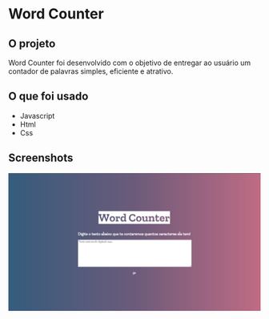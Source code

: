 # Word Counter
## O projeto
Word Counter foi desenvolvido com o objetivo de entregar ao usuário um contador de palavras simples, eficiente e atrativo.

## O que foi usado
- Javascript
- Html
- Css

## Screenshots
!["Website"](app/public/screenshots/WordCounter.png)
